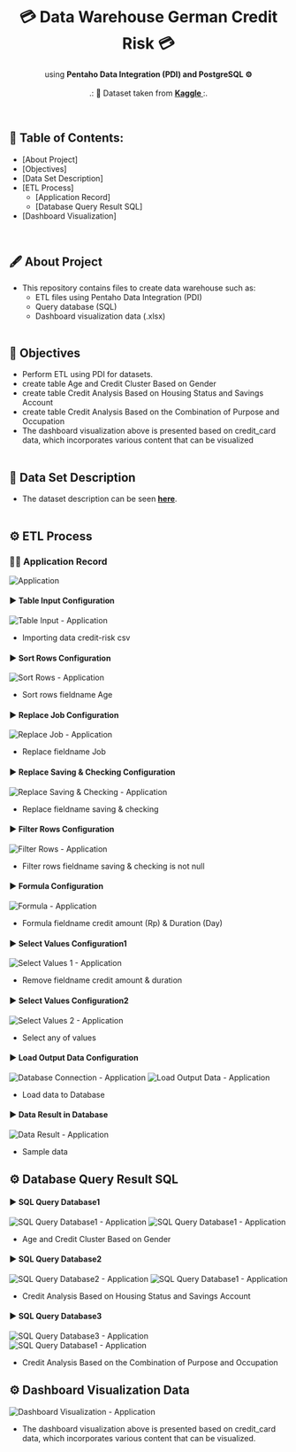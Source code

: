 <h1 align="center"> 💳 Data Warehouse German Credit Risk 💳 </h1>
<p align="center">using <b>Pentaho Data Integration (PDI) and PostgreSQL ⚙</b><br><br>
.: 📄 Dataset taken from <b><a href="https://www.kaggle.com/datasets/uciml/german-credit"> Kaggle </a></b> :.
</p>
<br>

## 📃 Table of Contents:
  - [About Project]
  - [Objectives]
  - [Data Set Description]
  - [ETL Process]
      - [Application Record]
      - [Database Query Result SQL]
  - [Dashboard Visualization]
<br>

## 🖋 About Project
*   This repository contains files to create data warehouse such as:
    - ETL files using Pentaho Data Integration (PDI)
    - Query database (SQL)
    - Dashboard visualization data (.xlsx)
<br><br>

## 📌 Objectives
*   Perform ETL using PDI for datasets.
*   create table Age and Credit Cluster Based on Gender
*   create table Credit Analysis Based on Housing Status and Savings Account
*   create table Credit Analysis Based on the Combination of Purpose and Occupation
*   The dashboard visualization above is presented based on credit_card data, which incorporates various content that can be visualized
<br><br>

## 🧾 Data Set Description
*   The dataset description can be seen <a href="https://www.kaggle.com/datasets/uciml/german-credit"><b>here</b></a>.
<br><br>

## ⚙ ETL Process
### 👨‍💼 Application Record
![Application](https://github.com/MuhammadAuliaa/etl-pentaho-credit-data/blob/main/screenshoot/applicationRecord.png)<br>
#### ▶ Table Input Configuration
![Table Input - Application](https://github.com/MuhammadAuliaa/etl-pentaho-credit-data/blob/main/screenshoot/csv%20input%20configuration.png)
   - Importing data credit-risk csv <br>
#### ▶ Sort Rows Configuration
![Sort Rows - Application](https://github.com/MuhammadAuliaa/etl-pentaho-credit-data/blob/main/screenshoot/sort%20rows%20configuration.png)
   - Sort rows fieldname Age <br>
#### ▶ Replace Job Configuration
![Replace Job - Application](https://github.com/MuhammadAuliaa/etl-pentaho-credit-data/blob/main/screenshoot/replace%20in%20string%20configuration1.png)
   - Replace fieldname Job <br>
#### ▶ Replace Saving & Checking Configuration
![Replace Saving & Checking - Application](https://github.com/MuhammadAuliaa/etl-pentaho-credit-data/blob/main/screenshoot/replace%20in%20string%20configuration2.png)
   - Replace fieldname saving & checking <br>
#### ▶ Filter Rows Configuration
![Filter Rows - Application](https://github.com/MuhammadAuliaa/etl-pentaho-credit-data/blob/main/screenshoot/filter%20rows%20configuration.png)
   - Filter rows fieldname saving & checking is not null <br>
#### ▶ Formula Configuration
![Formula - Application](https://github.com/MuhammadAuliaa/etl-pentaho-credit-data/blob/main/screenshoot/formula%20idr%20configuration.png)
   - Formula fieldname credit amount (Rp) & Duration (Day) <br>
#### ▶ Select Values Configuration1
![Select Values 1 - Application](https://github.com/MuhammadAuliaa/etl-pentaho-credit-data/blob/main/screenshoot/select%20values%20configuration1.png)
   - Remove fieldname credit amount & duration <br>
#### ▶ Select Values Configuration2
![Select Values 2 - Application](https://github.com/MuhammadAuliaa/etl-pentaho-credit-data/blob/main/screenshoot/select%20values%20configuration2.png)
   - Select any of values <br>
#### ▶ Load Output Data Configuration
![Database Connection - Application](https://github.com/MuhammadAuliaa/etl-pentaho-credit-data/blob/main/screenshoot/database%20connection.png)
![Load Output Data - Application](https://github.com/MuhammadAuliaa/etl-pentaho-credit-data/blob/main/screenshoot/table%20output%20configuration.png)
   - Load data to Database <br>
#### ▶ Data Result in Database
![Data Result - Application](https://github.com/MuhammadAuliaa/etl-pentaho-credit-data/blob/main/screenshoot/sample_data.png)
   - Sample data <br>

## ⚙ Database Query Result SQL
#### ▶ SQL Query Database1
![SQL Query Database1 - Application](https://github.com/MuhammadAuliaa/etl-pentaho-credit-data/blob/main/screenshoot/sql_query1.png)
![SQL Query Database1 - Application](https://github.com/MuhammadAuliaa/etl-pentaho-credit-data/blob/main/screenshoot/output_sql1.png)
   - Age and Credit Cluster Based on Gender <br>
#### ▶ SQL Query Database2
![SQL Query Database2 - Application](https://github.com/MuhammadAuliaa/etl-pentaho-credit-data/blob/main/screenshoot/sql_query2.png)
![SQL Query Database1 - Application](https://github.com/MuhammadAuliaa/etl-pentaho-credit-data/blob/main/screenshoot/output_sql2.png)
   - Credit Analysis Based on Housing Status and Savings Account <br>
#### ▶ SQL Query Database3
![SQL Query Database3 - Application](https://github.com/MuhammadAuliaa/etl-pentaho-credit-data/blob/main/screenshoot/sql_query3.png)
![SQL Query Database1 - Application](https://github.com/MuhammadAuliaa/etl-pentaho-credit-data/blob/main/screenshoot/output_sql3.png)
   - Credit Analysis Based on the Combination of Purpose and Occupation <br>

## ⚙ Dashboard Visualization Data
![Dashboard Visualization - Application](https://github.com/MuhammadAuliaa/etl-pentaho-credit-data/blob/main/screenshoot/dashboard.png)
   - The dashboard visualization above is presented based on credit_card data, which incorporates various content that can be visualized. <br>

